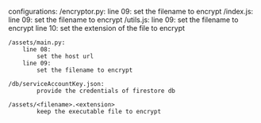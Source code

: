 configurations:
    /encryptor.py:
        line 09:
            set the filename to encrypt
    /index.js:
        line 09:
            set the filename to encrypt
    /utils.js:
        line 09:
            set the filename to encrypt
        line 10:
            set the extension of the file to encrypt

    /assets/main.py:
        line 08:
            set the host url
        line 09:
            set the filename to encrypt

    /db/serviceAccountKey.json:
            provide the credentials of firestore db

    /assets/<filename>.<extension>
            keep the executable file to encrypt
